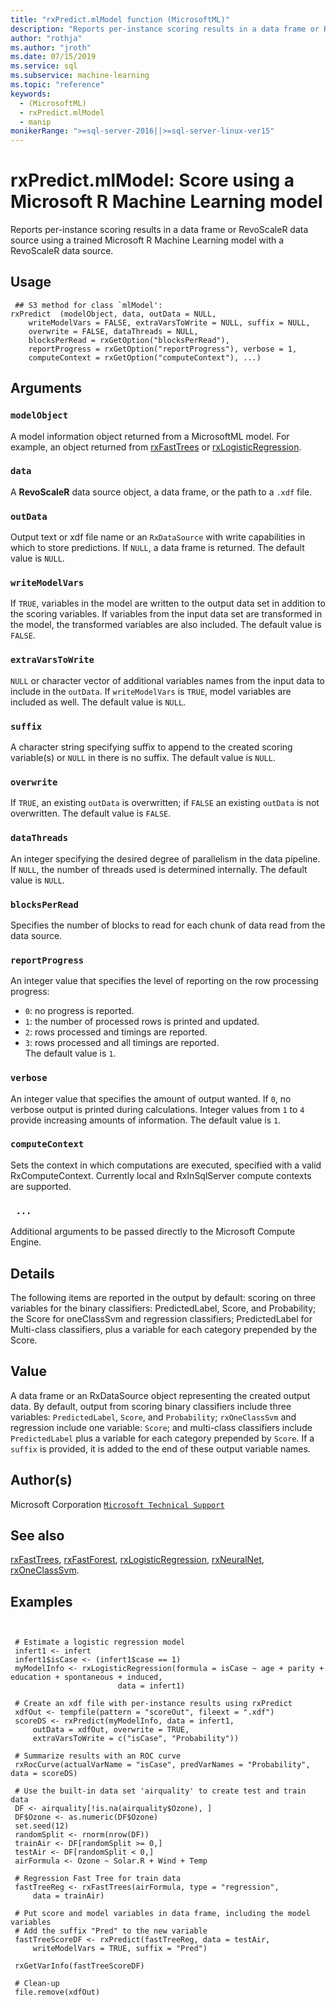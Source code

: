 ```yaml
---
title: "rxPredict.mlModel function (MicrosoftML)"
description: "Reports per-instance scoring results in a data frame or RevoScaleR data source using a trained Microsoft R Machine Learning model with a RevoScaleR data source."
author: "rothja"
ms.author: "jroth"
ms.date: 07/15/2019
ms.service: sql
ms.subservice: machine-learning
ms.topic: "reference"
keywords:
  - (MicrosoftML)
  - rxPredict.mlModel
  - manip
monikerRange: ">=sql-server-2016||>=sql-server-linux-ver15"
---
```



 # rxPredict.mlModel: Score using a Microsoft R Machine Learning model 
 

Reports per-instance scoring results in a data frame or RevoScaleR data source
using a trained Microsoft R Machine Learning model with a RevoScaleR data
source.


 ## Usage

```   
 ## S3 method for class `mlModel':
rxPredict  (modelObject, data, outData = NULL,
    writeModelVars = FALSE, extraVarsToWrite = NULL, suffix = NULL,
    overwrite = FALSE, dataThreads = NULL,
    blocksPerRead = rxGetOption("blocksPerRead"),
    reportProgress = rxGetOption("reportProgress"), verbose = 1,
    computeContext = rxGetOption("computeContext"), ...)

```

 ## Arguments



 ### `modelObject`
 A model information object returned from a MicrosoftML model. For example, an object returned from [rxFastTrees](rxFastTrees.md) or [rxLogisticRegression](rxLogisticRegression.md). 



 ### `data`
 A **RevoScaleR** data source object, a data frame, or the path to a `.xdf` file. 



 ### `outData`
 Output text or xdf file name or an `RxDataSource` with write capabilities in which to store predictions. If `NULL`, a data frame is returned. The default value is `NULL`. 



 ### `writeModelVars`
 If `TRUE`, variables in the model are written to the output data set in addition to the scoring variables. If variables from the input data set are transformed in the model, the transformed variables are also included. The default value is `FALSE`. 



 ### `extraVarsToWrite`
 `NULL` or character vector of additional variables names from the input data to include in the `outData`. If `writeModelVars` is `TRUE`, model variables are included as well. The default value is `NULL`. 



 ### `suffix`
 A character string specifying suffix to append to the created  scoring variable(s) or `NULL` in there is no suffix. The default  value is `NULL`. 



 ### `overwrite`
 If `TRUE`, an existing `outData` is overwritten; if `FALSE` an existing `outData` is not overwritten. The default  value is `FALSE`. 



 ### `dataThreads`
 An integer specifying the desired degree of parallelism in the data pipeline. If `NULL`, the number of threads used is determined internally. The default value is `NULL`. 



 ### `blocksPerRead`
 Specifies the number of blocks to read for each chunk  of data read from the data source. 



 ### `reportProgress`
 An integer value that specifies the level of reporting  on the row processing progress:   
*   `0`: no progress is reported.     
*   `1`: the number of processed rows is printed and updated.   
*   `2`: rows processed and timings are reported.  
*   `3`: rows processed and all timings are reported.   
 The default value is `1`. 



 ### `verbose`
 An integer value that specifies the amount of output wanted. If `0`, no verbose output is printed during calculations. Integer  values from `1` to `4` provide increasing amounts of information.  The default value is `1`. 



 ### `computeContext`
 Sets the context in which computations are executed, specified with a valid RxComputeContext. Currently local and RxInSqlServer compute contexts are supported. 



 ### ` ...`
 Additional arguments to be passed directly to the Microsoft Compute Engine. 



 ## Details

The following items are reported in the output by default: scoring on three 
variables for the binary classifiers: PredictedLabel, Score, and Probability;
the Score for oneClassSvm and regression classifiers; PredictedLabel for 
Multi-class classifiers, plus a variable for each category prepended by the
Score.


 ## Value

A data frame or an RxDataSource object
representing the created output data. By default, output from scoring binary
classifiers include three variables: `PredictedLabel`,
`Score`, and `Probability`; `rxOneClassSvm` and regression 
include one variable: `Score`; and multi-class classifiers include
`PredictedLabel` plus a variable for each category prepended by
`Score`. If a `suffix` is provided, it is added to the end
of these output variable names.

 ## Author(s)

Microsoft Corporation [`Microsoft Technical Support`](https://go.microsoft.com/fwlink/?LinkID=698556&clcid=0x409)



 ## See also

[rxFastTrees](rxFastTrees.md), [rxFastForest](rxFastForest.md),
[rxLogisticRegression](rxLogisticRegression.md), [rxNeuralNet](rxNeuralNet.md),
[rxOneClassSvm](rxOneClassSvm.md).

 ## Examples

 ```


  # Estimate a logistic regression model
  infert1 <- infert
  infert1$isCase <- (infert1$case == 1)
  myModelInfo <- rxLogisticRegression(formula = isCase ~ age + parity + education + spontaneous + induced,
                         data = infert1)

  # Create an xdf file with per-instance results using rxPredict
  xdfOut <- tempfile(pattern = "scoreOut", fileext = ".xdf")
  scoreDS <- rxPredict(myModelInfo, data = infert1,
      outData = xdfOut, overwrite = TRUE,
      extraVarsToWrite = c("isCase", "Probability"))

  # Summarize results with an ROC curve
  rxRocCurve(actualVarName = "isCase", predVarNames = "Probability", data = scoreDS)

  # Use the built-in data set 'airquality' to create test and train data
  DF <- airquality[!is.na(airquality$Ozone), ]  
  DF$Ozone <- as.numeric(DF$Ozone)
  set.seed(12)
  randomSplit <- rnorm(nrow(DF))
  trainAir <- DF[randomSplit >= 0,]
  testAir <- DF[randomSplit < 0,]
  airFormula <- Ozone ~ Solar.R + Wind + Temp

  # Regression Fast Tree for train data
  fastTreeReg <- rxFastTrees(airFormula, type = "regression", 
      data = trainAir)  

  # Put score and model variables in data frame, including the model variables
  # Add the suffix "Pred" to the new variable
  fastTreeScoreDF <- rxPredict(fastTreeReg, data = testAir, 
      writeModelVars = TRUE, suffix = "Pred")

  rxGetVarInfo(fastTreeScoreDF)

  # Clean-up
  file.remove(xdfOut)
```



